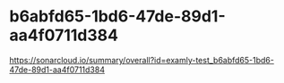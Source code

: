 # b6abfd65-1bd6-47de-89d1-aa4f0711d384
https://sonarcloud.io/summary/overall?id=examly-test_b6abfd65-1bd6-47de-89d1-aa4f0711d384
